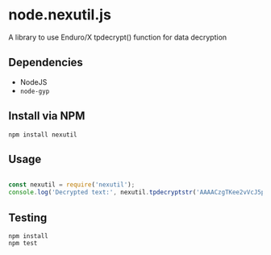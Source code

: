 # node.nexutil.js

A library to use Enduro/X tpdecrypt() function for data decryption

## Dependencies

* NodeJS
* `node-gyp`

## Install via NPM

```
npm install nexutil
```

## Usage

```javascript

const nexutil = require('nexutil');
console.log('Decrypted text:', nexutil.tpdecryptstr('AAAACzgTKee2vVcJ5pwuVvBegdk='))

```

## Testing


```
npm install
npm test
```

